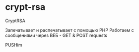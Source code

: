 # crypt-rsa
CryptRSA

Запечатывает и распечатывает с помощью PHP
Работаем с сообщениями через ВЕБ - GET & POST requests

PUSHim

